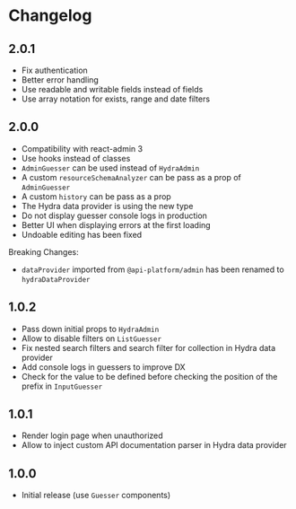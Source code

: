 # Changelog

## 2.0.1

* Fix authentication
* Better error handling
* Use readable and writable fields instead of fields
* Use array notation for exists, range and date filters

## 2.0.0

* Compatibility with react-admin 3
* Use hooks instead of classes
* `AdminGuesser` can be used instead of `HydraAdmin`
* A custom `resourceSchemaAnalyzer` can be pass as a prop of `AdminGuesser`
* A custom `history` can be pass as a prop
* The Hydra data provider is using the new type
* Do not display guesser console logs in production
* Better UI when displaying errors at the first loading
* Undoable editing has been fixed

Breaking Changes:
* `dataProvider` imported from `@api-platform/admin` has been renamed to `hydraDataProvider`

## 1.0.2

* Pass down initial props to `HydraAdmin`
* Allow to disable filters on `ListGuesser`
* Fix nested search filters and search filter for collection in Hydra data provider
* Add console logs in guessers to improve DX
* Check for the value to be defined before checking the position of the prefix in `InputGuesser`

## 1.0.1

* Render login page when unauthorized
* Allow to inject custom API documentation parser in Hydra data provider

## 1.0.0

* Initial release (use `Guesser` components)
